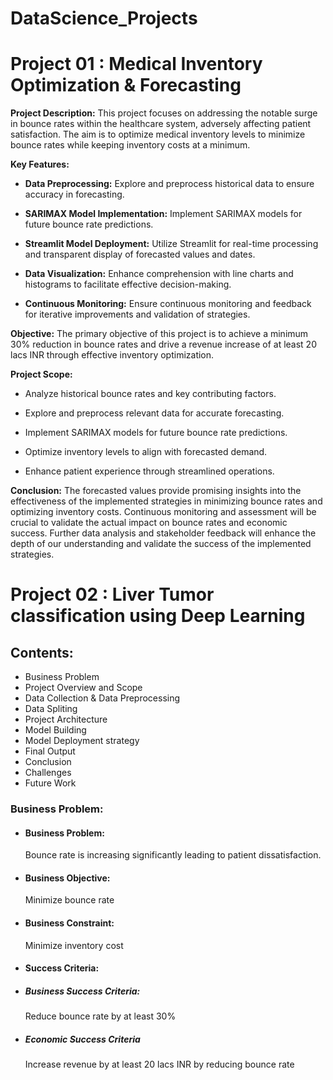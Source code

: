 # DataScience_Projects

# Project 01 : Medical Inventory Optimization & Forecasting

**Project Description:**
This project focuses on addressing the notable surge in bounce rates within the healthcare system, adversely affecting patient satisfaction. The aim is to optimize medical inventory levels to minimize bounce rates while keeping inventory costs at a minimum.

**Key Features:**

* **Data Preprocessing:** Explore and preprocess historical data to ensure accuracy in forecasting.

* **SARIMAX Model Implementation:** Implement SARIMAX models for future bounce rate predictions.

* **Streamlit Model Deployment:** Utilize Streamlit for real-time processing and transparent display of forecasted values and dates.

* **Data Visualization:** Enhance comprehension with line charts and histograms to facilitate effective decision-making.

* **Continuous Monitoring:** Ensure continuous monitoring and feedback for iterative improvements and validation of strategies.

**Objective:**
The primary objective of this project is to achieve a minimum 30% reduction in bounce rates and drive a revenue increase of at least 20 lacs INR through effective inventory optimization.

**Project Scope:**

* Analyze historical bounce rates and key contributing factors.

* Explore and preprocess relevant data for accurate forecasting.

* Implement SARIMAX models for future bounce rate predictions.

* Optimize inventory levels to align with forecasted demand.

* Enhance patient experience through streamlined operations.

**Conclusion:**
The forecasted values provide promising insights into the effectiveness of the implemented strategies in minimizing bounce rates and optimizing inventory costs. Continuous monitoring and assessment will be crucial to validate the actual impact on bounce rates and economic success. Further data analysis and stakeholder feedback will enhance the depth of our understanding and validate the success of the implemented strategies.


# Project 02 : Liver Tumor classification using Deep Learning
<h2>Contents:</h2>

* Business Problem
* Project Overview and Scope
* Data Collection & Data Preprocessing
* Data Spliting
* Project Architecture
* Model Building
* Model Deployment strategy
* Final Output
* Conclusion
* Challenges
* Future Work


 <h3>Business Problem:</h3>
  <ul>
    <li><h4>Business Problem:</h4> Bounce rate is increasing significantly leading to patient dissatisfaction.</li>
    <li><h4>Business Objective:</h4> Minimize bounce rate </li>
    <li><h4>Business Constraint:</h4> Minimize inventory cost</li>
    <li><h4>Success Criteria:</h4>
    <li><h5> Business Success Criteria:</h5>Reduce bounce rate by at least 30%</li>
    <li><h5>Economic Success Criteria</h5>Increase revenue by at least 20 lacs INR by reducing bounce rate</li>
  </ul>


